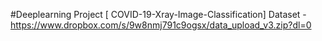 #Deeplearning Project [ COVID-19-Xray-Image-Classification]
Dataset - https://www.dropbox.com/s/9w8nmj791c9ogsx/data_upload_v3.zip?dl=0
